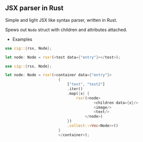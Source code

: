 ## JSX parser in Rust


Simple and light JSX like syntax parser, written in Rust.

Spews out `Node` struct with children and attributes attached.



* Examples 

```Rust
use cig::{rsx, Node};

let node: Node = rsx!(<test data={"entry"}></test>);

```



```Rust
use cig::{rsx, Node};

let node: Node = rsx!(<container data={"entry"}>
                        {
                            ["test", "test2"]
                            .iter()
                            .map(|x| {
                                rsx!(<node>
                                        <children data={x}/>
                                        <image/>
                                        <text/>
                                    </node>)
                            })
                            .collect::<Vec<Node>>()
                        }
                        </container>);

```
